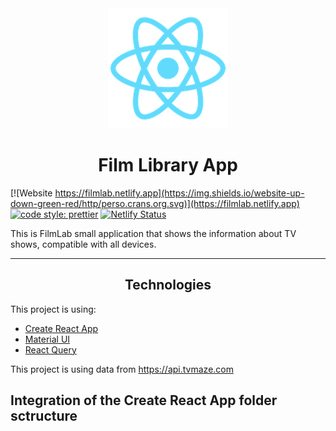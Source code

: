 <div align="center">
  <img src="./public/logo192.png"></img>
</div>

<h1 align="center">Film Library App</h1>

[![Website https://filmlab.netlify.app](https://img.shields.io/website-up-down-green-red/http/perso.crans.org.svg)](https://filmlab.netlify.app)
[![code style: prettier](https://img.shields.io/badge/code_style-prettier-ff69b4.svg?style=flat-square)](https://github.com/prettier/prettier)
[![Netlify Status](https://api.netlify.com/api/v1/badges/9c9502b1-f28e-40aa-a89d-6596756904bc/deploy-status)](https://app.netlify.com/sites/filmlab/deploys)

This is FilmLab small application that shows the information about TV shows, compatible with all devices.

---

<h2 align="center">Technologies</h2>

This project is using:

- [Create React App](https://create-react-app.dev/)
- [Material UI](https://mui.com/)
- [React Query](https://react-query.tanstack.com/)

This project is using data from https://api.tvmaze.com

## Integration of the Create React App folder sctructure
